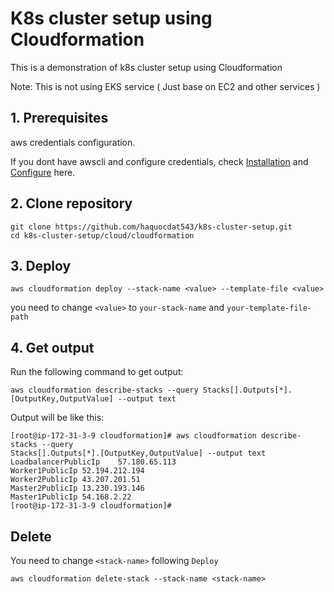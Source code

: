 # K8s cluster setup using Cloudformation
This is a demonstration of k8s cluster setup using Cloudformation

Note: This is not using EKS service ( Just base on EC2 and other services )
## 1. Prerequisites
aws credentials configuration.

If you dont have awscli and configure credentials, check [Installation](https://docs.aws.amazon.com/cli/latest/userguide/getting-started-install.html) and [Configure](https://docs.aws.amazon.com/cli/latest/reference/configure/) here.
## 2. Clone repository
```
git clone https://github.com/haquocdat543/k8s-cluster-setup.git
cd k8s-cluster-setup/cloud/cloudformation
```

## 3. Deploy
```
aws cloudformation deploy --stack-name <value> --template-file <value>
```
you need to change `<value>` to `your-stack-name` and `your-template-file-path`
## 4. Get output
Run the following command to get output:
```
aws cloudformation describe-stacks --query Stacks[].Outputs[*].[OutputKey,OutputValue] --output text
```
Output will be like this:
```
[root@ip-172-31-3-9 cloudformation]# aws cloudformation describe-stacks --query
Stacks[].Outputs[*].[OutputKey,OutputValue] --output text
LoadbalancerPublicIp    57.180.65.113
Worker1PublicIp 52.194.212.194
Worker2PublicIp 43.207.201.51
Master2PublicIp 13.230.193.146
Master1PublicIp 54.168.2.22
[root@ip-172-31-3-9 cloudformation]#
```
## Delete
You need to change `<stack-name>` following `Deploy`
```
aws cloudformation delete-stack --stack-name <stack-name>
```

